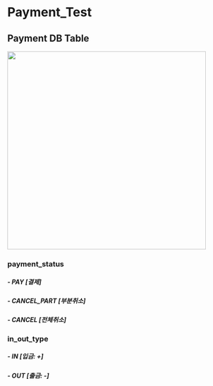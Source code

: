 # Payment_Test


Payment DB Table
-----------
<div>
<img width="450" src="https://user-images.githubusercontent.com/40882598/82228033-8925f680-9963-11ea-9359-4f93a8df124e.png">
</div>

<div>
  <h3> payment_status </h3>
  <h5> - PAY [결제] </h5>
  <h5> - CANCEL_PART [부분취소] </h5>
  <h5> - CANCEL [전체취소] </h5>
</div>

<div>
  <h3> in_out_type </h3>
  <h5> - IN [입금: +] </h5>
  <h5> - OUT [출금: -] </h5>
</div>
